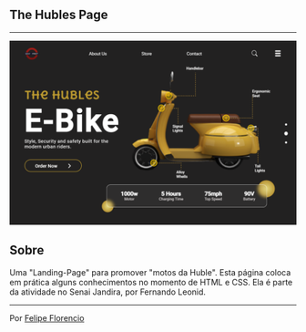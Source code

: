 ## The Hubles Page
---
![](./img/screenshot.png)

## Sobre
Uma "Landing-Page" para promover "motos da Huble".
Esta página coloca em prática alguns conhecimentos no momento de HTML e CSS.
Ela é parte da atividade no Senai Jandira, por Fernando Leonid.

---
Por [Felipe Florencio](https://github.com/FelipeFlorencio9/FelipeFlorencio9)
